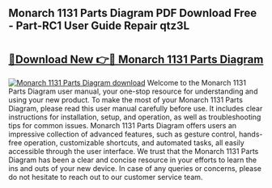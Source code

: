 ## Monarch 1131 Parts Diagram PDF Download Free - Part-RC1 User Guide Repair qtz3L

# <h2><a href="http://dflwir.blite.top/?on=Monarch+1131+Parts+Diagram">🔗Download New 👉🔴 Monarch 1131 Parts Diagram</a></h2>

[![Monarch 1131 Parts Diagram download](https://i.imgur.com/lujVjoI.png)](http://dflwir.blite.top/?on=Monarch+1131+Parts+Diagram)
Welcome to the Monarch 1131 Parts Diagram user manual, your one-stop resource for understanding and using your new product. To make the most of your Monarch 1131 Parts Diagram, please read this user manual carefully before use. It includes clear instructions for installation, setup, and operation, as well as troubleshooting tips for common issues. Monarch 1131 Parts Diagram offers users an impressive collection of advanced features, such as gesture control, hands-free operation, customizable shortcuts, and automated tasks, all easily accessible through the user interface. We trust that the Monarch 1131 Parts Diagram has been a clear and concise resource in your efforts to learn the ins and outs of your new device. In case of any queries or concerns, please do not hesitate to reach out to our customer service team.
